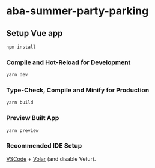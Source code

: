 # aba-summer-party-parking

## Setup Vue app

```sh
npm install
```

### Compile and Hot-Reload for Development

```sh
yarn dev
```

### Type-Check, Compile and Minify for Production

```sh
yarn build
```

### Preview Built App

```sh
yarn preview
```

### Recommended IDE Setup

[VSCode](https://code.visualstudio.com/) + [Volar](https://marketplace.visualstudio.com/items?itemName=johnsoncodehk.volar) (and disable Vetur).
